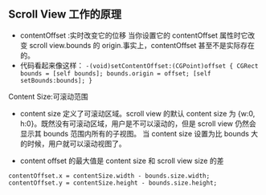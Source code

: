 ## Scroll View 工作的原理

* contentOffset :实时改变它的位移
当你设置它的 contentOffset 属性时它改变 scroll view.bounds 的 origin.事实上，contentOffset 甚至不是实际存在的。
* 代码看起来像这样：
` -(void)setContentOffset:(CGPoint)offset
{
    CGRect bounds = [self bounds];
    bounds.origin = offset;
    [self setBounds:bounds];
} `

Content Size:可滚动范围

* content size 定义了可滚动区域。scroll view 的默认 content size 为 {w:0, h:0}。既然没有可滚动区域，用户是不可以滚动的，但是 scroll view 仍然会显示其 bounds 范围内所有的子视图。 当 content size 设置为比 bounds 大的时候，用户就可以滚动视图了。

* content offset 的最大值是 content size 和 scroll view size 的差

` contentOffset.x = contentSize.width - bounds.size.width; `
` contentOffset.y = contentSize.height - bounds.size.height; `